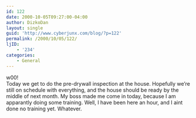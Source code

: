 ```yaml
---
id: 122
date: 2000-10-05T09:27:00-04:00
author: DizkoDan
layout: single
guid: 'http://www.cyberjunx.com/blog/?p=122'
permalink: /2000/10/05/122/
ljID:
    - '234'
categories:
    - General
---
```


w00!  
Today we get to do the pre-drywall inspection at the house. Hopefully we’re still on schedule with everything, and the house should be ready by the middle of next month. My boss made me come in today, because I am apparantly doing some training. Well, I have been here an hour, and I aint done no training yet. Whatever.